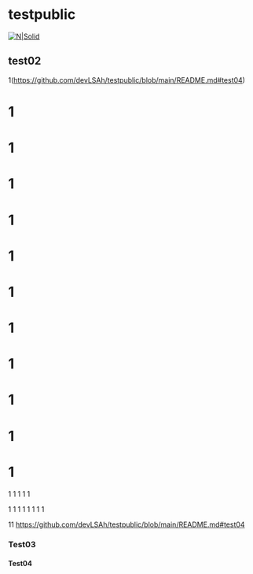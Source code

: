 # testpublic

[![N|Solid](https://s.pstatic.net/static/www/mobile/edit/20221205/mobile_115034536403.gif)](https://naver.com)


## test02
1(https://github.com/devLSAh/testpublic/blob/main/README.md#test04)


# 1
# 1
# 1
# 1
# 1
# 1
# 1
# 1
# 1
# 1
# 1
1
1
1
1
1

1
1
1
1
1
1
1
1

11
https://github.com/devLSAh/testpublic/blob/main/README.md#test04
### Test03

#### Test04
